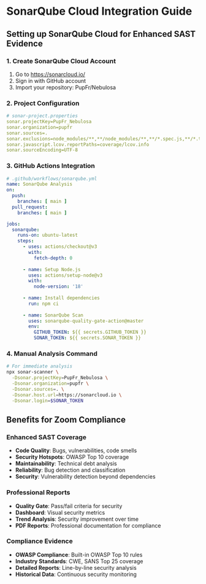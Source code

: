 # SonarQube Cloud Integration Guide

## Setting up SonarQube Cloud for Enhanced SAST Evidence

### 1. Create SonarQube Cloud Account

1. Go to <https://sonarcloud.io/>
2. Sign in with GitHub account
3. Import your repository: PupFr/Nebulosa

### 2. Project Configuration

```yaml
# sonar-project.properties
sonar.projectKey=PupFr_Nebulosa
sonar.organization=pupfr
sonar.sources=.
sonar.exclusions=node_modules/**,**/node_modules/**,**/*.spec.js,**/*.test.js
sonar.javascript.lcov.reportPaths=coverage/lcov.info
sonar.sourceEncoding=UTF-8
```

### 3. GitHub Actions Integration

```yaml
# .github/workflows/sonarqube.yml
name: SonarQube Analysis
on:
  push:
    branches: [ main ]
  pull_request:
    branches: [ main ]

jobs:
  sonarqube:
    runs-on: ubuntu-latest
    steps:
      - uses: actions/checkout@v3
        with:
          fetch-depth: 0
      
      - name: Setup Node.js
        uses: actions/setup-node@v3
        with:
          node-version: '18'
      
      - name: Install dependencies
        run: npm ci
      
      - name: SonarQube Scan
        uses: sonarqube-quality-gate-action@master
        env:
          GITHUB_TOKEN: ${{ secrets.GITHUB_TOKEN }}
          SONAR_TOKEN: ${{ secrets.SONAR_TOKEN }}
```

### 4. Manual Analysis Command

```bash
# For immediate analysis
npx sonar-scanner \
  -Dsonar.projectKey=PupFr_Nebulosa \
  -Dsonar.organization=pupfr \
  -Dsonar.sources=. \
  -Dsonar.host.url=https://sonarcloud.io \
  -Dsonar.login=$SONAR_TOKEN
```

## Benefits for Zoom Compliance

### Enhanced SAST Coverage

- **Code Quality**: Bugs, vulnerabilities, code smells
- **Security Hotspots**: OWASP Top 10 coverage
- **Maintainability**: Technical debt analysis
- **Reliability**: Bug detection and classification
- **Security**: Vulnerability detection beyond dependencies

### Professional Reports

- **Quality Gate**: Pass/fail criteria for security
- **Dashboard**: Visual security metrics
- **Trend Analysis**: Security improvement over time
- **PDF Reports**: Professional documentation for compliance

### Compliance Evidence

- **OWASP Compliance**: Built-in OWASP Top 10 rules
- **Industry Standards**: CWE, SANS Top 25 coverage
- **Detailed Reports**: Line-by-line security analysis
- **Historical Data**: Continuous security monitoring
